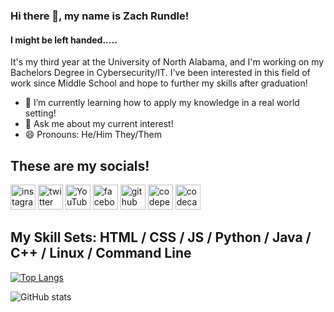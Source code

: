 ### Hi there 👋, my name is Zach Rundle! 
#### I might be left handed.....

It's my third year at the University of North Alabama, and I'm working on my Bachelors Degree in Cybersecurity/IT. I've been interested in this field of work since Middle School and hope to further my skills after graduation!

- 🌱 I’m currently learning how to apply my knowledge in a real world setting! 
- 💬 Ask me about my current interest!
- 😄 Pronouns: He/Him They/Them 

## These are my socials!
[<img src='https://cdn.jsdelivr.net/npm/simple-icons@3.0.1/icons/instagram.svg' alt='instagram' height='40'>](https://www.instagram.com/zach4q/)
[<img src='https://cdn.jsdelivr.net/npm/simple-icons@3.0.1/icons/twitter.svg' alt='twitter' height='40'>](https://twitter.com/itsz4q)
[<img src='https://cdn.jsdelivr.net/npm/simple-icons@3.0.1/icons/youtube.svg' alt='YouTube' height='40'>](https://www.youtube.com/channel/itsz4q)
[<img src='https://cdn.jsdelivr.net/npm/simple-icons@3.0.1/icons/facebook.svg' alt='facebook' height='40'>](https://www.facebook.com/profile.php?id=100068972864856&mibextid=LQQJ4d)  [<img src='https://cdn.jsdelivr.net/npm/simple-icons@3.0.1/icons/github.svg' alt='github' height='40'>](https://github.com/zrundle)  [<img src='https://cdn.jsdelivr.net/npm/simple-icons@3.0.1/icons/codepen.svg' alt='codepen' height='40'>](https://codepen.io/zrundle)  [<img src='https://cdn.jsdelivr.net/npm/simple-icons@3.0.1/icons/codecademy.svg' alt='codecademy' height='40'>](https://www.codecademy.com/profiles/zrundle)  


## My Skill Sets:  HTML / CSS / JS / Python / Java / C++ / Linux / Command Line 


 
[![Top Langs](https://github-readme-stats.vercel.app/api/top-langs/?username=zrundle)](https://github.com/anuraghazra/github-readme-stats)

![GitHub stats](https://github-readme-stats.vercel.app/api?username=zrundle&show_icons=true)  

